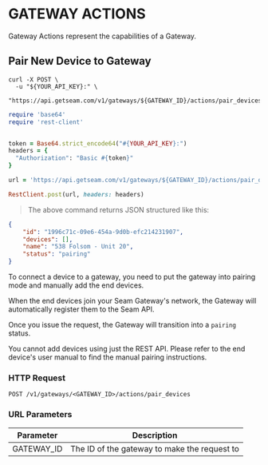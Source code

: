 # GATEWAY ACTIONS

Gateway Actions represent the capabilities of a Gateway.


## Pair New Device to Gateway

```shell
curl -X POST \
  -u "${YOUR_API_KEY}:" \
  "https://api.getseam.com/v1/gateways/${GATEWAY_ID}/actions/pair_devices"
```

```ruby
require 'base64'
require 'rest-client'


token = Base64.strict_encode64("#{YOUR_API_KEY}:")
headers = {
  "Authorization": "Basic #{token}"
}

url = 'https://api.getseam.com/v1/gateways/${GATEWAY_ID}/actions/pair_devices'

RestClient.post(url, headers: headers)
```

> The above command returns JSON structured like this:

```json
{
    "id": "1996c71c-09e6-454a-9d0b-efc214231907",
    "devices": [],
    "name": "538 Folsom - Unit 20",
    "status": "pairing"
}
```

To connect a device to a gateway, you need to put the gateway into pairing mode and manually add the end devices.

When the end devices join your Seam Gateway's network, the Gateway will automatically register them to the Seam API.

Once you issue the request, the Gateway will transition into a `pairing` status.

<aside class="">You cannot add devices using just the REST API. Please refer to the end device's user manual to find the manual pairing instructions.</aside>

### HTTP Request

`POST /v1/gateways/<GATEWAY_ID>/actions/pair_devices`

### URL Parameters

Parameter | Description
--------- | -----------
GATEWAY_ID | The ID of the gateway to make the request to

